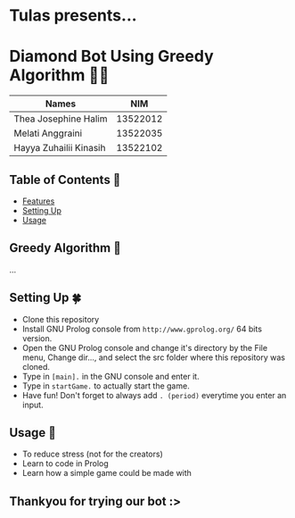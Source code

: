 # Tulas presents...
# Diamond Bot Using Greedy Algorithm 💎🤖

| Names                  | NIM      |
| ---------------------- |:--------:|
| Thea Josephine Halim   | 13522012 |
| Melati Anggraini       | 13522035 |
| Hayya Zuhailii Kinasih | 13522102 |

## Table of Contents 💫
* [Features](#greedy-algorithm-🎈)
* [Setting Up](#setting-up-🍀)
* [Usage](#usage-🌿)

## Greedy Algorithm 🎈
...

## Setting Up 🍀
- Clone this repository 
- Install GNU Prolog console from `http://www.gprolog.org/` 64 bits version.
- Open the GNU Prolog console and change it's directory by the File menu, Change dir..., and select the src folder where this repository was cloned.
- Type in `[main].` in the GNU console and enter it.
- Type in `startGame.` to actually start the game.
- Have fun! Don't forget to always add `. (period)` everytime you enter an input.

## Usage 🌿
- To reduce stress (not for the creators)
- Learn to code in Prolog
- Learn how a simple game could be made with

## Thankyou for trying our bot :>